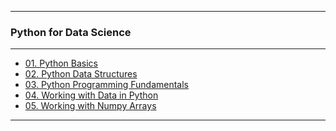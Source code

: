
---

### Python for Data Science

---

* [01. Python Basics]()
* [02. Python Data Structures]()
* [03. Python Programming Fundamentals]()
* [04. Working with Data in Python]()
* [05. Working with Numpy Arrays]()

---
